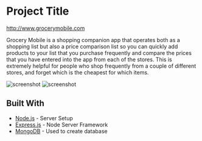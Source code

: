 # Project Title

http://www.grocerymobile.com

Grocery Mobile is a shopping companion app that operates both as a shopping list but also a price comparison list so you can quickly add products to your list that you purchase frequently and compare the prices that you have entered into the app from each of the stores.  This is extremely helpful for people who shop frequently from a couple of different stores, and forget which is the cheapest for which items.

![screenshot](http://grocerymobile.com/images/photos/screenshot-main.jpg)
![screenshot](http://grocerymobile.com/images/photos/screenshot-list.jpg)


## Built With

* [Node.js](https://nodejs.org/en/) - Server Setup
* [Express.js](https://expressjs.com/) - Node Server Framework
* [MongoDB](https://www.mongodb.com/) - Used to create database
